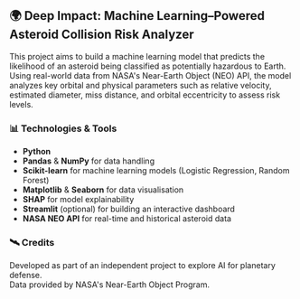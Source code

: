 ## 🌍 Deep Impact: Machine Learning–Powered Asteroid Collision Risk Analyzer

This project aims to build a machine learning model that predicts the likelihood of an asteroid being classified as potentially hazardous to Earth. Using real-world data from NASA's Near-Earth Object (NEO) API, the model analyzes key orbital and physical parameters such as relative velocity, estimated diameter, miss distance, and orbital eccentricity to assess risk levels.

### 📊 Technologies & Tools

- **Python**
- **Pandas** & **NumPy** for data handling
- **Scikit-learn** for machine learning models (Logistic Regression, Random Forest)
- **Matplotlib** & **Seaborn** for data visualisation
- **SHAP** for model explainability
- **Streamlit** (optional) for building an interactive dashboard
- **NASA NEO API** for real-time and historical asteroid data



### 🛰️ Credits

Developed as part of an independent project to explore AI for planetary defense.  
Data provided by NASA's Near-Earth Object Program.
